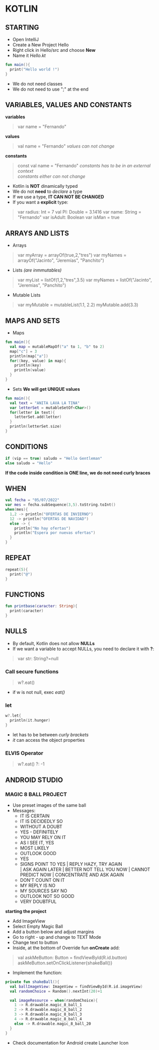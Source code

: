 # KOTLIN

## STARTING

* Open IntelliJ
* Create a New Project Hello
* Right click in Hello/src and choose __New__
* Name it _Hello.kt_


```kotlin
fun main(){
  print("Hello world !")
}
```
* We do not need classes
* We do not need to use ";" at the end


## VARIABLES, VALUES AND CONSTANTS

__variables__ <br/>
>var name = "Fernando"

__values__ <br/>
>val name = "Fernando"
_values can not change_ <br/>

__constants__ <br/>
>const val name = "Fernando"
_constants has to be in an external context_<br/>
_constants either can not change_ <br/>

* Kotlin is __NOT__ dinamically typed
* We do not __need__ to _declare_ a type
* If we use a type, __IT CAN NOT BE CHANGED__
* If you want a __explicit__ type:

>var radius: Int = 7
>val PI: Double = 3.1416
>var name: String = "Fernando"
>var isAdult: Boolean
>var isMan = true


## ARRAYS AND LISTS

* Arrays
>var myArray = arrayOf(true,2,"tres")
>var myNames = arrayOf<String>("Jacinto", "Jeremías", "Panchito")

* Lists _(are inmmutables)_
>var myList = listOf(1,2,"tres",3.5)
>var myNames = listOf<String>("Jacinto", "Jeremias", "Panchito")

* Mutable Lists
>var myMutable = mutableList<Double>(1.1, 2.2)
>myMutable.add(3.3)


## MAPS AND SETS

* Maps

```kotlin
fun main(){
  val map = mutableMapOf("a" to 1, "b" to 2)
  map["c"] = 3
  println(map["a"])
  for((key, value) in map){
    println(key)
    println(value)
  }
}
```

* Sets
__We will get UNIQUE values__ <br/>

```kotlin
fun main(){
  val text = "ANITA LAVA LA TINA"
  var letterSet = mutableSetOf<Char>()
  for(letter in text){
    letterSet.add(letter)
  }
  println(letterSet.size)
}
```

## CONDITIONS

```kotlin
if (vip == true) saludo = "Hello Gentleman"
else saludo = "Hello"
```
__If the code inside condition is ONE line, we do not need curly braces__ <br/>


## WHEN

```kotlin
val fecha = "05/07/2022"
var mes = fecha.subSequence(3,5).toString.toInt()
when(mes){
  1,2 -> println("OFERTAS DE INVIERNO")  
  12 -> println("OFERTAS DE NAVIDAD")
  else -> {
    println("No hay ofertas")
    println("Espera por nuevas ofertas")
  }
}
```

## REPEAT

```kotlin
repeat(5){
  print("@")
}
```

## FUNCTIONS


```kotlin
fun printbase(caracter: String){
  print(caracter)
}
```

## NULLS

* By default, Kotlin does not allow __NULLs__
* If we want a variable to accept NULLs, you need to declare it with __?__:
>var str: String?=null

### Call secure functions
>w?.eat()
* if w is not null, exec _eat()_

### let
```kotlin
w?.let{
  println(it.hunger)
}
```
* let has to be between _curly brackets_
* _it_ can access the object properties


### ELVIS Operator
>w?.eat() ?: -1












## ANDROID STUDIO

### MAGIC 8 BALL PROJECT

* Use preset images of the same ball
* Messages:
  + IT IS CERTAIN
  + IT IS DECIDEDLY SO
  + WITHOUT A DOUBT
  + YES - DEFINITELY
  + YOU MAY RELY ON IT
  + AS I SEE IT, YES
  + MOST LIKELY
  + OUTLOOK GOOD
  + YES
  + SIGNS POINT TO YES
  | REPLY HAZY, TRY AGAIN  
  | ASK AGAIN LATER
  | BETTER NOT TELL YOU NOW
  | CANNOT PREDICT NOW
  | CONCENTRATE AND ASK AGAIN
  - DON'T COUNT ON IT
  - MY REPLY IS NO
  - MY SOURCES SAY NO
  - OUTLOOK NOT SO GOOD
  - VERY DOUBTFUL

__starting the project__ <br/>

* Add ImageView
* Select Empty Magic Ball
* Add a button below and adjust margins
* Go to right - up and change to TEXT Mode
* Change text to button
* Inside, at the bottom of Override fun __onCreate__ add:
>val askMeButton: Button = findViewById(R.id.button)
>askMeButton.setOnClickListener{shakeBall()}
* Implement the function:

```kotlin
private fun shakeBall(){
  val ballImageView: ImageView = findViewById(R.id.imageView)
  val randomChoice = Random().nextInt(20)+1

  val imageResource = when(randomChoice){
    1 -> R.drawable.magic_8_ball_1
    2 -> R.drawable.magic_8_ball_2
    3 -> R.drawable.magic_8_ball_3
    4 -> R.drawable.magic_8_ball_4
    else -> R.drawable.magic_8_ball_20
  } 
}
```
* Check documentation for Android create Launcher Icon






